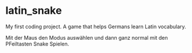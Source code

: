 # latin_snake
My first coding project. A game that helps Germans learn Latin vocabulary. 

Mit der Maus den Modus auswählen und dann ganz normal mit den PFeiltasten Snake Spielen.

